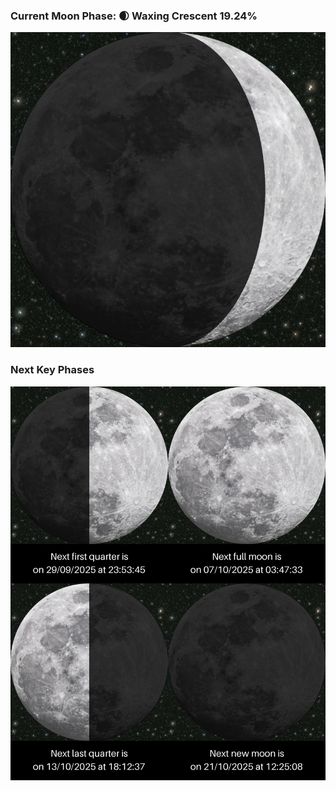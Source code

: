 ### Current Moon Phase: 🌒 Waxing Crescent 19.24%
![Moon Phase](moonphase.png)
### Next Key Phases
![Gallery](gallery.png)